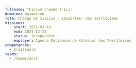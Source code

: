 ```yaml
---
fullname: Thibaud Chambert-Loir
domaine: Animation
role: Chargé de mission - Incubateur des Territoires
missions:
  - start: 2021-01-18
    end: 2024-12-31
    status: independent
    employer: Agence Nationale de Cohésion des Territoires
competences:
  - Croissance
teams:
  - /teams/anct
---
```

